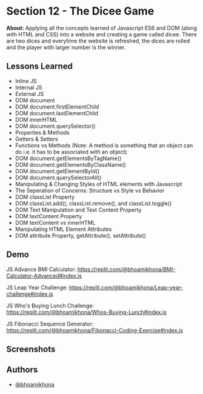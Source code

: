 
# Section 12 - The Dicee Game

**About:**  Applying all the concepts learned of Javascript ES6 and DOM (along with HTML and CSS) into a website and creating a game called dicee. There are two dices and everytime the website is refreshed, the dices are rolled and the player with larger number is the winner.
## Lessons Learned

- Inline JS
- Internal JS
- External JS
- DOM document
- DOM document.firstElementChild
- DOM document.lastElementChild
- DOM innerHTML
- DOM document.querySelector()
- Properties & Methods
- Getters & Setters
- Functions vs Methods (Note: A method is something that an object can do i.e. it has to be associated with an object)
- DOM document.getElementsByTagName()
- DOM document.getElementsByClassName()
- DOM document.getElementById()
- DOM document.querySelectorAll()
- Manipulating & Changing Styles of HTML elements with Javascript
- The Seperation of Concerns: Structure vs Style vs Behavior
- DOM classList Property
- DOM classList.add(), classList.remove(), and classList.toggle()
- DOM Text Manipulation and Text Content Property
- DOM textContent Property
- DOM textContent vs innerHTML
- Manipulating HTML Element Attributes
- DOM attribute Property, getAttribute(), setAttribute()





## Demo

JS Advance BMI Calculator: https://replit.com/@bhoamikhona/BMI-Calculator-Advanced#index.js

JS Leap Year Challenge: https://replit.com/@bhoamikhona/Leap-year-challenge#index.js

JS Who's Buying Lunch Challenge: https://replit.com/@bhoamikhona/Whos-Buying-Lunch#index.js

JS Fibonacci Sequence Generator: https://replit.com/@bhoamikhona/Fibonacci-Coding-Exercise#index.js




## Screenshots




## Authors

- [@bhoamikhona](https://github.com/bhoamikhona)

